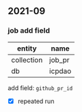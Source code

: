 
## 2021-09

### job add field

entity|name
---|---
collection| job_pr
db|icpdao

add field: `github_pr_id` 

- [x] repeated run

